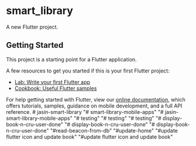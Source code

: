 # smart_library

A new Flutter project.

## Getting Started

This project is a starting point for a Flutter application.

A few resources to get you started if this is your first Flutter project:

- [Lab: Write your first Flutter app](https://flutter.dev/docs/get-started/codelab)
- [Cookbook: Useful Flutter samples](https://flutter.dev/docs/cookbook)

For help getting started with Flutter, view our
[online documentation](https://flutter.dev/docs), which offers tutorials,
samples, guidance on mobile development, and a full API reference.
#   j a s i n - s m a r t - l i b r a r y  
 "# smart-library-mobile-apps" 
"# jasin-smart-library-mobile-apps" 
"# testing" 
"# testing" 
"# testing" 
"# display-book-n-cru-user-done" 
"# display-book-n-cru-user-done" 
"# display-book-n-cru-user-done" 
"#read-beacon-from-db" 
"#update-home" 
"#update flutter icon and update book" 
"#update flutter icon and update book" 
